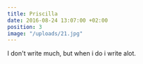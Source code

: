 ```yaml
---
title: Priscilla
date: 2016-08-24 13:07:00 +02:00
position: 3
image: "/uploads/21.jpg"
---
```


I don't write much, but when i do i write alot.
